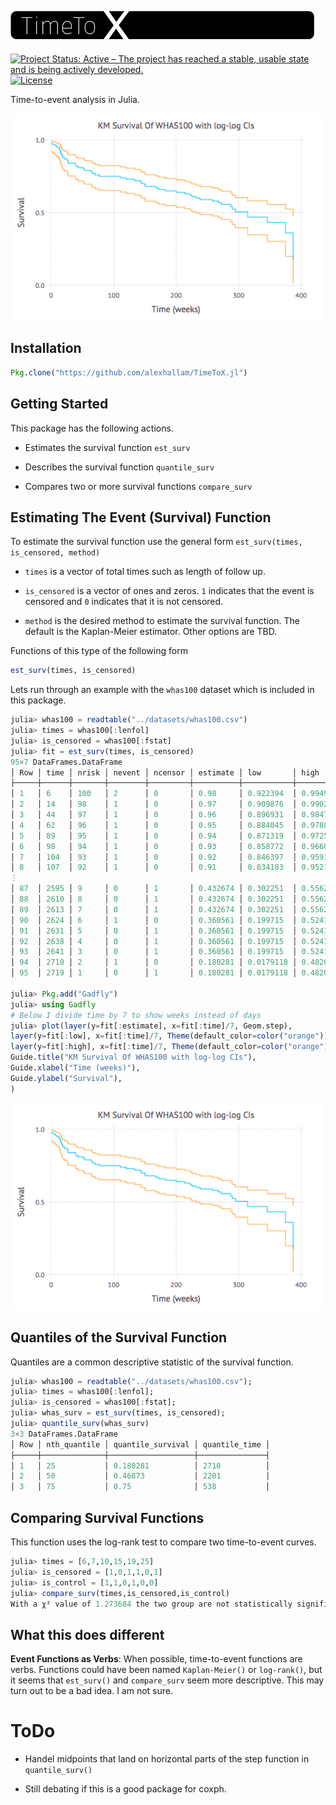 ![time to x](readme_assets/timetox.png)

[![Project Status: Active – The project has reached a stable, usable state and is being actively developed.](http://www.repostatus.org/badges/latest/concept.svg)](http://www.repostatus.org/#concept)
[![License](http://img.shields.io/badge/license-MIT-brightgreen.svg?style=flat)](LICENSE.md)

Time-to-event analysis in Julia.

![survival curve](readme_assets/km_img.png)


Installation
------------

```julia
Pkg.clone("https://github.com/alexhallam/TimeToX.jl")
```

Getting Started
----------------

This package has the following actions.

* Estimates the survival function `est_surv`

* Describes the survival function `quantile_surv`

* Compares two or more survival functions `compare_surv`


Estimating The Event (Survival) Function
-----------------------------------------

To estimate the survival function use the general form `est_surv(times, is_censored, method)`

* `times` is a vector of total times such as length of follow up.

* `is_censored` is a vector of ones and zeros. `1` indicates that the event is censored and `0` indicates that it is not censored.

* `method` is the desired method to estimate the survival function. The default is the Kaplan-Meier estimator. Other options are TBD.

Functions of this type of the following form

```julia
est_surv(times, is_censored)
```

Lets run through an example with the `whas100` dataset which is included in
this package.

```julia
julia> whas100 = readtable("../datasets/whas100.csv")
julia> times = whas100[:lenfol]
julia> is_censored = whas100[:fstat]
julia> fit = est_surv(times, is_censored)
95×7 DataFrames.DataFrame
│ Row │ time │ nrisk │ nevent │ ncensor │ estimate │ low       │ high     │
├─────┼──────┼───────┼────────┼─────────┼──────────┼───────────┼──────────┤
│ 1   │ 6    │ 100   │ 2      │ 0       │ 0.98     │ 0.922394  │ 0.99496  │
│ 2   │ 14   │ 98    │ 1      │ 0       │ 0.97     │ 0.909876  │ 0.990225 │
│ 3   │ 44   │ 97    │ 1      │ 0       │ 0.96     │ 0.896931  │ 0.984797 │
│ 4   │ 62   │ 96    │ 1      │ 0       │ 0.95     │ 0.884045  │ 0.978879 │
│ 5   │ 89   │ 95    │ 1      │ 0       │ 0.94     │ 0.871319  │ 0.972588 │
│ 6   │ 98   │ 94    │ 1      │ 0       │ 0.93     │ 0.858772  │ 0.966001 │
│ 7   │ 104  │ 93    │ 1      │ 0       │ 0.92     │ 0.846397  │ 0.959167 │
│ 8   │ 107  │ 92    │ 1      │ 0       │ 0.91     │ 0.834183  │ 0.952125 │
⋮
│ 87  │ 2595 │ 9     │ 0      │ 1       │ 0.432674 │ 0.302251  │ 0.556217 │
│ 88  │ 2610 │ 8     │ 0      │ 1       │ 0.432674 │ 0.302251  │ 0.556217 │
│ 89  │ 2613 │ 7     │ 0      │ 1       │ 0.432674 │ 0.302251  │ 0.556217 │
│ 90  │ 2624 │ 6     │ 1      │ 0       │ 0.360561 │ 0.199715  │ 0.524147 │
│ 91  │ 2631 │ 5     │ 0      │ 1       │ 0.360561 │ 0.199715  │ 0.524147 │
│ 92  │ 2638 │ 4     │ 0      │ 1       │ 0.360561 │ 0.199715  │ 0.524147 │
│ 93  │ 2641 │ 3     │ 0      │ 1       │ 0.360561 │ 0.199715  │ 0.524147 │
│ 94  │ 2710 │ 2     │ 1      │ 0       │ 0.180281 │ 0.0179118 │ 0.482039 │
│ 95  │ 2719 │ 1     │ 0      │ 1       │ 0.180281 │ 0.0179118 │ 0.482039 │

julia> Pkg.add("Gadfly")
julia> using Gadfly
# Below I divide time by 7 to show weeks instead of days
julia> plot(layer(y=fit[:estimate], x=fit[:time]/7, Geom.step),
layer(y=fit[:low], x=fit[:time]/7, Theme(default_color=color("orange")), Geom.step),
layer(y=fit[:high], x=fit[:time]/7, Theme(default_color=color("orange")), Geom.step),
Guide.title("KM Survival Of WHAS100 with log-log CIs"),
Guide.xlabel("Time (weeks)"),
Guide.ylabel("Survival"),
)
```
![survival curve](readme_assets/km_img.png)

Quantiles of the  Survival Function
------------------------------------

Quantiles are a common descriptive statistic of the survival function.

```julia
julia> whas100 = readtable("../datasets/whas100.csv");
julia> times = whas100[:lenfol];
julia> is_censored = whas100[:fstat];
julia> whas_surv = est_surv(times, is_censored);
julia> quantile_surv(whas_surv)
3×3 DataFrames.DataFrame
│ Row │ nth_quantile │ quantile_survival │ quantile_time │
├─────┼──────────────┼───────────────────┼───────────────┤
│ 1   │ 25           │ 0.180281          │ 2710          │
│ 2   │ 50           │ 0.46873           │ 2201          │
│ 3   │ 75           │ 0.75              │ 538           │
```

Comparing Survival Functions
-----------------------------

This function uses the log-rank test to compare two
time-to-event curves.

```julia
julia> times = [6,7,10,15,19,25]
julia> is_censored = [1,0,1,1,0,1]
julia> is_control = [1,1,0,1,0,0]
julia> compare_surv(times,is_censored,is_control)
With a χ² value of 1.273684 the two group are not statistically significant at the α = 0.05 level
```


What this does different
-------------------------

**Event Functions as Verbs**: When possible, time-to-event functions are verbs.
Functions could have been named `Kaplan-Meier()` or `log-rank()`, but it seems
that `est_surv()` and `compare_surv` seem more descriptive.
This may turn out to be a bad idea. I am not sure.

ToDo
=====

 - Handel midpoints that land on horizontal parts of the step function in
 `quantile_surv()`

 - Still debating if this is a good package for coxph.
